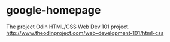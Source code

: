 # google-homepage
The project Odin HTML/CSS Web Dev 101 project.
http://www.theodinproject.com/web-development-101/html-css
